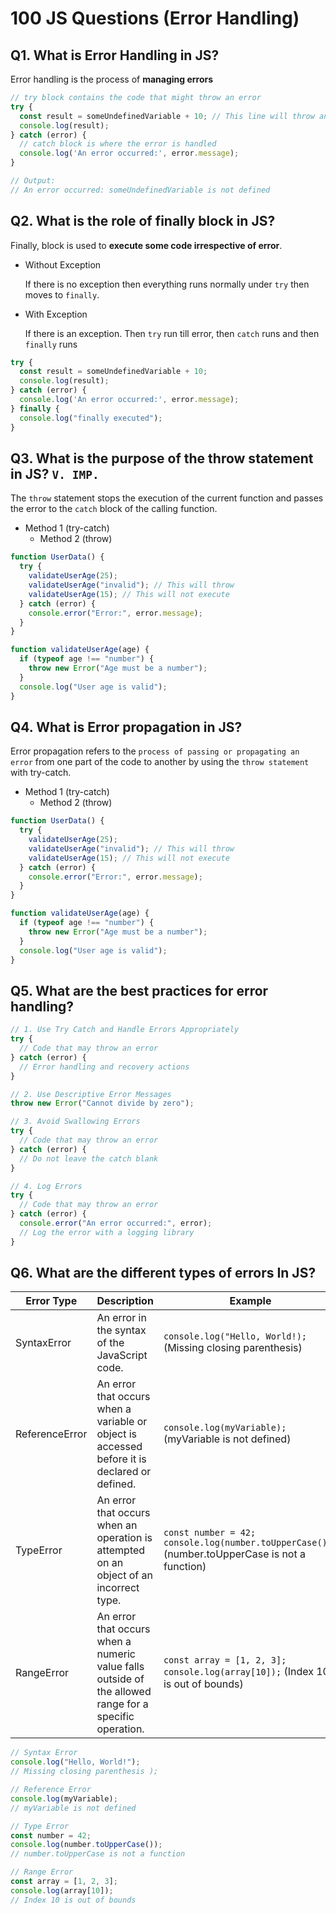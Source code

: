 # 100 JS Questions (Error Handling)

## Q1. What is Error Handling in JS?

Error handling is the process of **managing errors**

```js
// try block contains the code that might throw an error
try {
  const result = someUndefinedVariable + 10; // This line will throw an error because someUndefinedVariable is not defined
  console.log(result);
} catch (error) {
  // catch block is where the error is handled
  console.log('An error occurred:', error.message);
}

// Output:
// An error occurred: someUndefinedVariable is not defined
```

## Q2. What is the role of finally block in JS?

Finally, block is used to **execute some code irrespective of error**.

* Without Exception

    If there is no exception then everything runs normally under `try` then moves to `finally`.

* With Exception

    If there is an exception. Then `try` run till error, then `catch` runs and then `finally` runs

```js
try {
  const result = someUndefinedVariable + 10;
  console.log(result);
} catch (error) {
  console.log('An error occurred:', error.message);
} finally {
  console.log("finally executed");
}
```

## Q3. What is the purpose of the throw statement in JS? `V. IMP.`

The `throw` statement stops the execution of the current function and passes the error to the `catch` block of the calling function.

* Method 1 (try-catch)
    * Method 2 (throw)

```javascript
function UserData() {
  try {
    validateUserAge(25);
    validateUserAge("invalid"); // This will throw
    validateUserAge(15); // This will not execute
  } catch (error) {
    console.error("Error:", error.message);
  }
}

function validateUserAge(age) {
  if (typeof age !== "number") {
    throw new Error("Age must be a number");
  }
  console.log("User age is valid");
}
```

## Q4. What is Error propagation in JS?

Error propagation refers to the `process of passing or propagating an error` from one part of the code to another by using the `throw statement` with try-catch.

* Method 1 (try-catch)
    * Method 2 (throw)

```javascript
function UserData() {
  try {
    validateUserAge(25);
    validateUserAge("invalid"); // This will throw
    validateUserAge(15); // This will not execute
  } catch (error) {
    console.error("Error:", error.message);
  }
}

function validateUserAge(age) {
  if (typeof age !== "number") {
    throw new Error("Age must be a number");
  }
  console.log("User age is valid");
}
```

## Q5. What are the best practices for error handling?

```javascript
// 1. Use Try Catch and Handle Errors Appropriately
try {
  // Code that may throw an error
} catch (error) {
  // Error handling and recovery actions
}
```

```javascript
// 2. Use Descriptive Error Messages
throw new Error("Cannot divide by zero");
```

```javascript
// 3. Avoid Swallowing Errors
try {
  // Code that may throw an error
} catch (error) {
  // Do not leave the catch blank
}
```

```javascript
// 4. Log Errors
try {
  // Code that may throw an error
} catch (error) {
  console.error("An error occurred:", error);
  // Log the error with a logging library
}
```

## Q6. What are the different types of errors In JS?

| Error Type | Description | Example |
|---|---|---|
| SyntaxError | An error in the syntax of the JavaScript code. | `console.log("Hello, World!);` (Missing closing parenthesis) |
| ReferenceError | An error that occurs when a variable or object is accessed before it is declared or defined. | `console.log(myVariable);` (myVariable is not defined) |
| TypeError | An error that occurs when an operation is attempted on an object of an incorrect type. | `const number = 42; console.log(number.toUpperCase());` (number.toUpperCase is not a function) |
| RangeError | An error that occurs when a numeric value falls outside of the allowed range for a specific operation. | `const array = [1, 2, 3]; console.log(array[10]);` (Index 10 is out of bounds) |

```javascript
// Syntax Error
console.log("Hello, World!");
// Missing closing parenthesis );

// Reference Error
console.log(myVariable);
// myVariable is not defined

// Type Error
const number = 42;
console.log(number.toUpperCase());
// number.toUpperCase is not a function

// Range Error
const array = [1, 2, 3];
console.log(array[10]);
// Index 10 is out of bounds
```